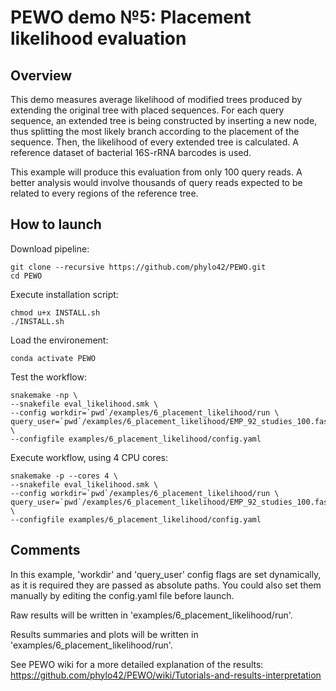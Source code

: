# PEWO demo №5: Placement likelihood evaluation

## Overview

This demo measures average likelihood of modified trees produced by extending the original tree with placed sequences. 
For each query sequence, an extended tree is being constructed by inserting a new node, thus splitting the most likely
branch according to the placement of the sequence. Then, the likelihood of every extended tree is calculated. 
A reference dataset of bacterial 16S-rRNA barcodes is used.

This example will produce this evaluation from only 100 query reads.
A better analysis would involve thousands of query reads expected to be related to every regions of the reference tree.

## How to launch

Download pipeline:
```
git clone --recursive https://github.com/phylo42/PEWO.git
cd PEWO
```

Execute installation script:
```
chmod u+x INSTALL.sh
./INSTALL.sh
```

Load the environement:
```
conda activate PEWO
```

Test the workflow:
```
snakemake -np \
--snakefile eval_likelihood.smk \
--config workdir=`pwd`/examples/6_placement_likelihood/run \
query_user=`pwd`/examples/6_placement_likelihood/EMP_92_studies_100.fas \
--configfile examples/6_placement_likelihood/config.yaml
```

Execute workflow, using 4 CPU cores:
```
snakemake -p --cores 4 \
--snakefile eval_likelihood.smk \
--config workdir=`pwd`/examples/6_placement_likelihood/run \
query_user=`pwd`/examples/6_placement_likelihood/EMP_92_studies_100.fas \
--configfile examples/6_placement_likelihood/config.yaml
```

## Comments

In this example, 'workdir' and 'query_user' config flags are set
dynamically, as it is required they are passed as absolute paths.
You could also set them manually by editing the config.yaml file
before launch.

Raw results will be written in 'examples/6_placement_likelihood/run'.

Results summaries and plots will be written in
'examples/6_placement_likelihood/run'.

See PEWO wiki for a more detailed explanation of the results:
https://github.com/phylo42/PEWO/wiki/Tutorials-and-results-interpretation
